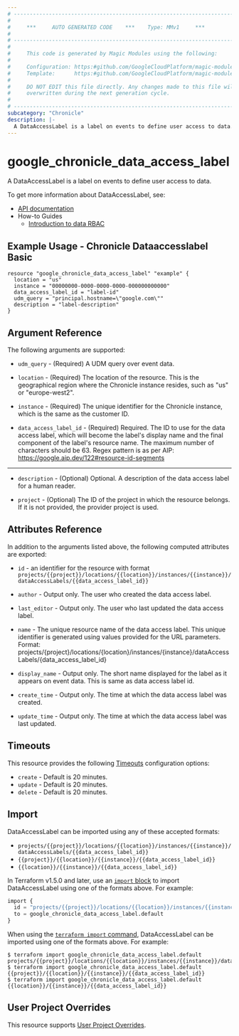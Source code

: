 ```yaml
---
# ----------------------------------------------------------------------------
#
#     ***     AUTO GENERATED CODE    ***    Type: MMv1     ***
#
# ----------------------------------------------------------------------------
#
#     This code is generated by Magic Modules using the following:
#
#     Configuration: https:#github.com/GoogleCloudPlatform/magic-modules/tree/main/mmv1/products/chronicle/DataAccessLabel.yaml
#     Template:      https:#github.com/GoogleCloudPlatform/magic-modules/tree/main/mmv1/templates/terraform/resource.html.markdown.tmpl
#
#     DO NOT EDIT this file directly. Any changes made to this file will be
#     overwritten during the next generation cycle.
#
# ----------------------------------------------------------------------------
subcategory: "Chronicle"
description: |-
  A DataAccessLabel is a label on events to define user access to data.
---
```


# google_chronicle_data_access_label

A DataAccessLabel is a label on events to define user access to data.


To get more information about DataAccessLabel, see:

* [API documentation](https://cloud.google.com/chronicle/docs/reference/rest/v1/projects.locations.instances.dataAccessLabels)
* How-to Guides
    * [Introduction to data RBAC](https://cloud.google.com/chronicle/docs/onboard/onboard-datarbac)

## Example Usage - Chronicle Dataaccesslabel Basic


```hcl
resource "google_chronicle_data_access_label" "example" {
  location = "us" 
  instance = "00000000-0000-0000-0000-000000000000"
  data_access_label_id = "label-id"
  udm_query = "principal.hostname=\"google.com\""
  description = "label-description"
}
```

## Argument Reference

The following arguments are supported:


* `udm_query` -
  (Required)
  A UDM query over event data.

* `location` -
  (Required)
  The location of the resource. This is the geographical region where the Chronicle instance resides, such as "us" or "europe-west2".

* `instance` -
  (Required)
  The unique identifier for the Chronicle instance, which is the same as the customer ID.

* `data_access_label_id` -
  (Required)
  Required. The ID to use for the data access label, which will become the label's
  display name and the final component of the label's resource name. The
  maximum number of characters should be 63. Regex pattern is as per AIP:
  https://google.aip.dev/122#resource-id-segments


- - -


* `description` -
  (Optional)
  Optional. A description of the data access label for a human reader.

* `project` - (Optional) The ID of the project in which the resource belongs.
    If it is not provided, the provider project is used.


## Attributes Reference

In addition to the arguments listed above, the following computed attributes are exported:

* `id` - an identifier for the resource with format `projects/{{project}}/locations/{{location}}/instances/{{instance}}/dataAccessLabels/{{data_access_label_id}}`

* `author` -
  Output only. The user who created the data access label.

* `last_editor` -
  Output only. The user who last updated the data access label.

* `name` -
  The unique resource name of the data access label. This unique identifier is generated using values provided for the URL parameters.
  Format:
  projects/{project}/locations/{location}/instances/{instance}/dataAccessLabels/{data_access_label_id}

* `display_name` -
  Output only. The short name displayed for the label as it appears on event data. This is same as data access label id.

* `create_time` -
  Output only. The time at which the data access label was created.

* `update_time` -
  Output only. The time at which the data access label was last updated.


## Timeouts

This resource provides the following
[Timeouts](https://developer.hashicorp.com/terraform/plugin/sdkv2/resources/retries-and-customizable-timeouts) configuration options:

- `create` - Default is 20 minutes.
- `update` - Default is 20 minutes.
- `delete` - Default is 20 minutes.

## Import


DataAccessLabel can be imported using any of these accepted formats:

* `projects/{{project}}/locations/{{location}}/instances/{{instance}}/dataAccessLabels/{{data_access_label_id}}`
* `{{project}}/{{location}}/{{instance}}/{{data_access_label_id}}`
* `{{location}}/{{instance}}/{{data_access_label_id}}`


In Terraform v1.5.0 and later, use an [`import` block](https://developer.hashicorp.com/terraform/language/import) to import DataAccessLabel using one of the formats above. For example:

```tf
import {
  id = "projects/{{project}}/locations/{{location}}/instances/{{instance}}/dataAccessLabels/{{data_access_label_id}}"
  to = google_chronicle_data_access_label.default
}
```

When using the [`terraform import` command](https://developer.hashicorp.com/terraform/cli/commands/import), DataAccessLabel can be imported using one of the formats above. For example:

```
$ terraform import google_chronicle_data_access_label.default projects/{{project}}/locations/{{location}}/instances/{{instance}}/dataAccessLabels/{{data_access_label_id}}
$ terraform import google_chronicle_data_access_label.default {{project}}/{{location}}/{{instance}}/{{data_access_label_id}}
$ terraform import google_chronicle_data_access_label.default {{location}}/{{instance}}/{{data_access_label_id}}
```

## User Project Overrides

This resource supports [User Project Overrides](https://registry.terraform.io/providers/hashicorp/google/latest/docs/guides/provider_reference#user_project_override).
